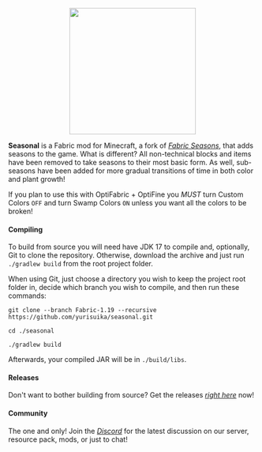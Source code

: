 <p align="center"><img src="https://github.com/yurisuika/Seasonal/blob/Fabric-1.18.2/src/main/resources/assets/seasonal/icon.png?raw=true" width="256" height="256"></p>

**Seasonal** is a Fabric mod for Minecraft, a fork of *[Fabric Seasons](https://github.com/lucaargolo/fabric-seasons)*, that adds seasons to the game. What is different? All non-technical blocks and items have been removed to take seasons to their most basic form. As well, sub-seasons have been added for more gradual transitions of time in both color and plant growth!

If you plan to use this with OptiFabric + OptiFine you *MUST* turn Custom Colors `OFF` and turn Swamp Colors `ON` unless you want all the colors to be broken!

#### Compiling

To build from source you will need have JDK 17 to compile and, optionally, Git to clone the repository. Otherwise, download the archive and just run `./gradlew build` from the root project folder.

When using Git, just choose a directory you wish to keep the project root folder in, decide which branch you wish to compile, and then run these commands:

```shell script
git clone --branch Fabric-1.19 --recursive https://github.com/yurisuika/seasonal.git

cd ./seasonal

./gradlew build
```

Afterwards, your compiled JAR will be in `./build/libs`.

#### Releases

Don't want to bother building from source? Get the releases *[right here](https://github.com/yurisuika/Seasonal/releases)* now!

#### Community

The one and only! Join the *[Discord](https://discord.gg/0zdNEkQle7Qg9C1H)* for the latest discussion on our server, resource pack, mods, or just to chat!
